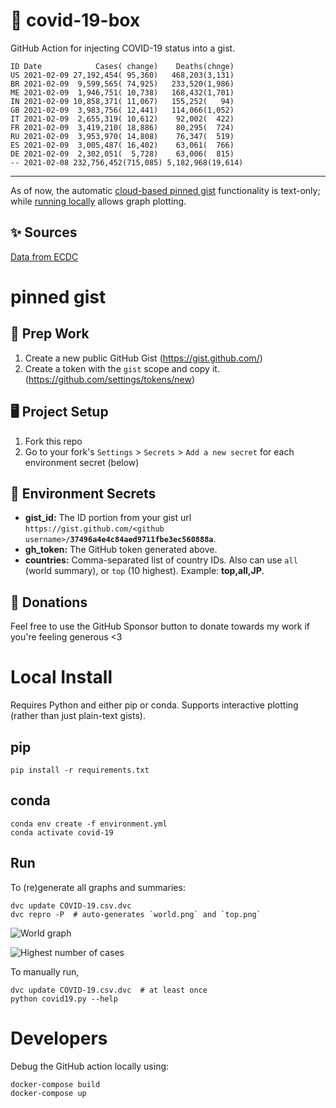 # 🏥 covid-19-box

GitHub Action for injecting COVID-19 status into a gist.

```
ID Date            Cases( change)    Deaths(chnge)
US 2021-02-09 27,192,454( 95,360)   468,203(3,131)
BR 2021-02-09  9,599,565( 74,925)   233,520(1,986)
ME 2021-02-09  1,946,751( 10,738)   168,432(1,701)
IN 2021-02-09 10,858,371( 11,067)   155,252(   94)
GB 2021-02-09  3,983,756( 12,441)   114,066(1,052)
IT 2021-02-09  2,655,319( 10,612)    92,002(  422)
FR 2021-02-09  3,419,210( 18,886)    80,295(  724)
RU 2021-02-09  3,953,970( 14,808)    76,347(  519)
ES 2021-02-09  3,005,487( 16,402)    63,061(  766)
DE 2021-02-09  2,302,051(  5,728)    63,006(  815)
-- 2021-02-08 232,756,452(715,085) 5,182,968(19,614)
```

---

As of now, the automatic [cloud-based pinned gist](#pinned-gist) functionality is text-only;
while [running locally](#local-install) allows graph plotting.

## ✨ Sources

[Data from ECDC](https://www.ecdc.europa.eu/en/publications-data/download-todays-data-geographic-distribution-covid-19-cases-worldwide)

# pinned gist

## 🎒 Prep Work
1. Create a new public GitHub Gist (https://gist.github.com/)
1. Create a token with the `gist` scope and copy it. (https://github.com/settings/tokens/new)

## 🖥 Project Setup
1. Fork this repo
1. Go to your fork's `Settings` > `Secrets` > `Add a new secret` for each environment secret (below)

## 🤫 Environment Secrets
- **gist_id:** The ID portion from your gist url `https://gist.github.com/<github username>/`**`37496a4e4c84aed9711fbe3ec560888a`**.
- **gh_token:** The GitHub token generated above.
- **countries:** Comma-separated list of country IDs. Also can use `all` (world summary), or `top` (10 highest). Example: **top,all,JP**.

## 💸 Donations

Feel free to use the GitHub Sponsor button to donate towards my work if you're feeling generous <3

# Local Install

Requires Python and either pip or conda. Supports interactive plotting (rather than just plain-text gists).

## pip

```
pip install -r requirements.txt
```

## conda

```
conda env create -f environment.yml
conda activate covid-19
```

## Run

To (re)generate all graphs and summaries:

```
dvc update COVID-19.csv.dvc
dvc repro -P  # auto-generates `world.png` and `top.png`
```

![World graph](world.png)

![Highest number of cases](top.png)

To manually run,

```
dvc update COVID-19.csv.dvc  # at least once
python covid19.py --help
```

# Developers

Debug the GitHub action locally using:

```
docker-compose build
docker-compose up
```
